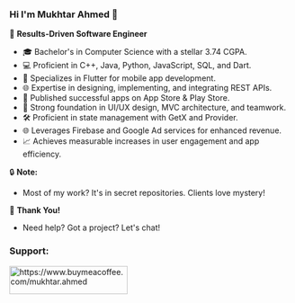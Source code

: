### Hi I'm Mukhtar Ahmed 👋

🚀 **Results-Driven Software Engineer**
- 🎓 Bachelor's in Computer Science with a stellar 3.74 CGPA.
- 💻 Proficient in C++, Java, Python, JavaScript, SQL, and Dart.
- 📱 Specializes in Flutter for mobile app development.
- 🌐 Expertise in designing, implementing, and integrating REST APIs.
- 🚀 Published successful apps on App Store & Play Store.
- 🌟 Strong foundation in UI/UX design, MVC architecture, and teamwork.
- 🛠️ Proficient in state management with GetX and Provider.
- 🌐 Leverages Firebase and Google Ad services for enhanced revenue.
- 📈 Achieves measurable increases in user engagement and app efficiency.

🔒 **Note:**
  - Most of my work? It's in secret repositories. Clients love mystery!

🙏 **Thank You!**
  - Need help? Got a project? Let's chat!
    
<h3 align="left">Support:</h3>
<p><a href="https://www.buymeacoffee.com/mukhtar.ahmed"> <img align="left" src="https://cdn.buymeacoffee.com/buttons/v2/default-yellow.png" height="50" width="210" alt="https://www.buymeacoffee.com/mukhtar.ahmed" /></a></p>



